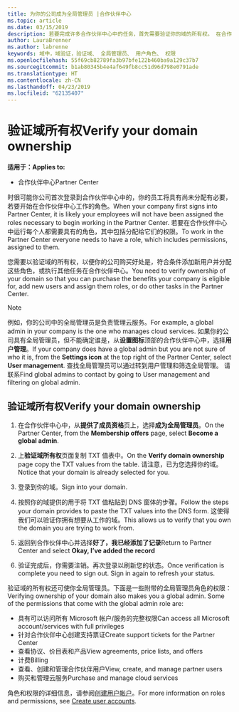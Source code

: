 ```yaml
---
title: 为你的公司成为全局管理员 |合作伙伴中心
ms.topic: article
ms.date: 03/15/2019
description: 若要完成许多合作伙伴中心中的任务，首先需要验证你的域的所有权。 在合作伙伴中心中的许多任务都需要全局管理员。如果你的公司还没有一个，您可以将成为一个。
author: LauraBrenner
ms.author: labrenne
keywords: 域中，域验证，验证域、 全局管理员、 用户角色、 权限
ms.openlocfilehash: 55f69cb82789fa3b97bfe122b460ba9a129c37b7
ms.sourcegitcommit: b1ab80345b4e4af649fb8cc51d96d798e0791ade
ms.translationtype: HT
ms.contentlocale: zh-CN
ms.lasthandoff: 04/23/2019
ms.locfileid: "62135407"
---
```

# <a name="verify-your-domain-ownership"></a><span data-ttu-id="0fa7e-105">验证域所有权</span><span class="sxs-lookup"><span data-stu-id="0fa7e-105">Verify your domain ownership</span></span>

<span data-ttu-id="0fa7e-106">**适用于：**</span><span class="sxs-lookup"><span data-stu-id="0fa7e-106">**Applies to:**</span></span>

- <span data-ttu-id="0fa7e-107">合作伙伴中心</span><span class="sxs-lookup"><span data-stu-id="0fa7e-107">Partner Center</span></span>

<span data-ttu-id="0fa7e-108">时很可能你公司首次登录到合作伙伴中心中的，你的员工将具有尚未分配有必要，若要开始在合作伙伴中心工作的角色。</span><span class="sxs-lookup"><span data-stu-id="0fa7e-108">When your company first signs into Partner Center, it is likely your employees will not have been assigned the roles necessary to begin working in the Partner Center.</span></span> <span data-ttu-id="0fa7e-109">若要在合作伙伴中心中运行每个人都需要具有的角色，其中包括分配给它们的权限。</span><span class="sxs-lookup"><span data-stu-id="0fa7e-109">To work in the Partner Center everyone needs to have a role, which includes permissions, assigned to them.</span></span>  

<span data-ttu-id="0fa7e-110">您需要以验证域的所有权，以便你的公司购买好处是，符合条件添加新用户并分配这些角色，或执行其他任务在合作伙伴中心。</span><span class="sxs-lookup"><span data-stu-id="0fa7e-110">You need to verify ownership of your domain so that you can purchase the benefits your company is eligible for, add new users and assign them roles, or do other tasks in the Partner Center.</span></span> 

>[!Note]
><span data-ttu-id="0fa7e-111">例如，你的公司中的全局管理员是负责管理云服务。</span><span class="sxs-lookup"><span data-stu-id="0fa7e-111">For example, a global admin in your company is the one who manages cloud services.</span></span> <span data-ttu-id="0fa7e-112">如果你的公司具有全局管理员，但不能确定谁是，从**设置图标**顶部的合作伙伴中心中，选择**用户管理**。</span><span class="sxs-lookup"><span data-stu-id="0fa7e-112">If your company does have a global admin but you are not sure of who it is, from the **Settings icon** at the top right of the Partner Center, select **User management**.</span></span> <span data-ttu-id="0fa7e-113">查找全局管理员可以通过转到用户管理和筛选全局管理。 请联系</span><span class="sxs-lookup"><span data-stu-id="0fa7e-113">Find global admins to contact by going to User management and filtering on global admin.</span></span>

## <a name="verify-your-domain-ownership"></a><span data-ttu-id="0fa7e-114">验证域所有权</span><span class="sxs-lookup"><span data-stu-id="0fa7e-114">Verify your domain ownership</span></span>

1. <span data-ttu-id="0fa7e-115">在合作伙伴中心中，从**提供了成员资格**页上，选择**成为全局管理员**。</span><span class="sxs-lookup"><span data-stu-id="0fa7e-115">On the Partner Center, from the **Membership offers** page, select **Become a global admin**.</span></span> 

2. <span data-ttu-id="0fa7e-116">上**验证域所有权**页面复制 TXT 值表中。</span><span class="sxs-lookup"><span data-stu-id="0fa7e-116">On the **Verify domain ownership** page copy the TXT values from the table.</span></span> <span data-ttu-id="0fa7e-117">请注意，已为您选择你的域。</span><span class="sxs-lookup"><span data-stu-id="0fa7e-117">Notice that your domain is already selected for you.</span></span>

3. <span data-ttu-id="0fa7e-118">登录到你的域。</span><span class="sxs-lookup"><span data-stu-id="0fa7e-118">Sign into your domain.</span></span> 

4. <span data-ttu-id="0fa7e-119">按照你的域提供的用于将 TXT 值粘贴到 DNS 窗体的步骤。</span><span class="sxs-lookup"><span data-stu-id="0fa7e-119">Follow the steps your domain provides to paste the TXT values into the DNS form.</span></span>  <span data-ttu-id="0fa7e-120">这使得我们可以验证你拥有想要从工作的域。</span><span class="sxs-lookup"><span data-stu-id="0fa7e-120">This allows us to verify that you own the domain you are trying to work from.</span></span>

5. <span data-ttu-id="0fa7e-121">返回到合作伙伴中心并选择**好了，我已经添加了记录**</span><span class="sxs-lookup"><span data-stu-id="0fa7e-121">Return to Partner Center and select **Okay, I’ve added the record**</span></span>

6. <span data-ttu-id="0fa7e-122">验证完成后，你需要注销。再次登录以刷新您的状态。</span><span class="sxs-lookup"><span data-stu-id="0fa7e-122">Once verification is complete you need to sign out. Sign in again to refresh your status.</span></span> 

<span data-ttu-id="0fa7e-123">验证域的所有权还可使你全局管理员。下面是一些附带的全局管理员角色的权限：</span><span class="sxs-lookup"><span data-stu-id="0fa7e-123">Verifying ownership of your domain also makes you a global admin. Some of the permissions that come with the global admin role are:</span></span>

- <span data-ttu-id="0fa7e-124">具有可以访问所有 Microsoft 帐户/服务的完整权限</span><span class="sxs-lookup"><span data-stu-id="0fa7e-124">Can access all Microsoft account/services with full privileges</span></span> 
- <span data-ttu-id="0fa7e-125">针对合作伙伴中心创建支持票证</span><span class="sxs-lookup"><span data-stu-id="0fa7e-125">Create support tickets for the Partner Center</span></span>
- <span data-ttu-id="0fa7e-126">查看协议、价目表和产品</span><span class="sxs-lookup"><span data-stu-id="0fa7e-126">View agreements, price lists, and offers</span></span>
- <span data-ttu-id="0fa7e-127">计费</span><span class="sxs-lookup"><span data-stu-id="0fa7e-127">Billing</span></span>
- <span data-ttu-id="0fa7e-128">查看、创建和管理合作伙伴用户</span><span class="sxs-lookup"><span data-stu-id="0fa7e-128">View, create, and manage partner users</span></span>
- <span data-ttu-id="0fa7e-129">购买和管理云服务</span><span class="sxs-lookup"><span data-stu-id="0fa7e-129">Purchase and manage cloud services</span></span>

<span data-ttu-id="0fa7e-130">角色和权限的详细信息，请参阅[创建用户帐户](create-user-accounts-and-set-permissions.md)。</span><span class="sxs-lookup"><span data-stu-id="0fa7e-130">For more information on roles and permissions, see [Create user accounts](create-user-accounts-and-set-permissions.md).</span></span> 
